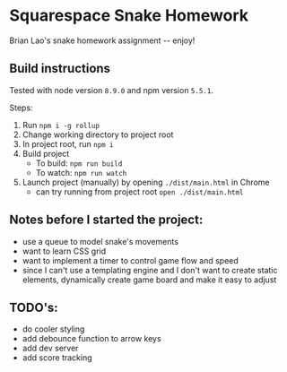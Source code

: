# Squarespace Snake Homework

Brian Lao's snake homework assignment -- enjoy!

## Build instructions

Tested with node version `8.9.0` and npm version `5.5.1`.

Steps:

1. Run `npm i -g rollup`
2. Change working directory to project root
3. In project root, run `npm i`
4. Build project
   * To build: `npm run build` 
   * To watch: `npm run watch`
6. Launch project (manually) by opening `./dist/main.html` in Chrome
   * can try running from project root `open ./dist/main.html`

## Notes before I started the project:

* use a queue to model snake's movements
* want to learn CSS grid
* want to implement a timer to control game flow and speed
* since I can't use a templating engine and I don't want to create static elements, dynamically create game board and make it easy to adjust

## TODO's:

* do cooler styling
* add debounce function to arrow keys
* add dev server
* add score tracking
